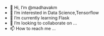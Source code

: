 - 👋 Hi, I’m @madhavakm
- 👀 I’m interested in Data Science,Tensorflow
- 🌱 I’m currently learning Flask
- 💞️ I’m looking to collaborate on ...
- 📫 How to reach me ...

<!---
madhavakm/madhavakm is a ✨ special ✨ repository because its `README.md` (this file) appears on your GitHub profile.
You can click the Preview link to take a look at your changes.
--->
